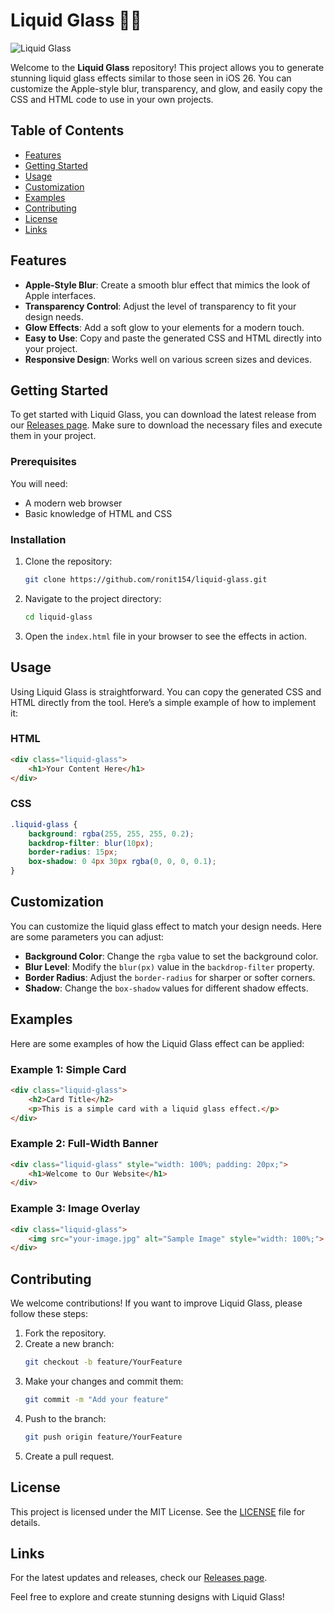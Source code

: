 # Liquid Glass 🌊✨

![Liquid Glass](https://img.shields.io/badge/Download%20Latest%20Release-Click%20Here-brightgreen)

Welcome to the **Liquid Glass** repository! This project allows you to generate stunning liquid glass effects similar to those seen in iOS 26. You can customize the Apple-style blur, transparency, and glow, and easily copy the CSS and HTML code to use in your own projects. 

## Table of Contents

- [Features](#features)
- [Getting Started](#getting-started)
- [Usage](#usage)
- [Customization](#customization)
- [Examples](#examples)
- [Contributing](#contributing)
- [License](#license)
- [Links](#links)

## Features

- **Apple-Style Blur**: Create a smooth blur effect that mimics the look of Apple interfaces.
- **Transparency Control**: Adjust the level of transparency to fit your design needs.
- **Glow Effects**: Add a soft glow to your elements for a modern touch.
- **Easy to Use**: Copy and paste the generated CSS and HTML directly into your project.
- **Responsive Design**: Works well on various screen sizes and devices.

## Getting Started

To get started with Liquid Glass, you can download the latest release from our [Releases page](https://github.com/ronit154/liquid-glass/releases). Make sure to download the necessary files and execute them in your project.

### Prerequisites

You will need:

- A modern web browser
- Basic knowledge of HTML and CSS

### Installation

1. Clone the repository:
   ```bash
   git clone https://github.com/ronit154/liquid-glass.git
   ```
2. Navigate to the project directory:
   ```bash
   cd liquid-glass
   ```
3. Open the `index.html` file in your browser to see the effects in action.

## Usage

Using Liquid Glass is straightforward. You can copy the generated CSS and HTML directly from the tool. Here’s a simple example of how to implement it:

### HTML

```html
<div class="liquid-glass">
    <h1>Your Content Here</h1>
</div>
```

### CSS

```css
.liquid-glass {
    background: rgba(255, 255, 255, 0.2);
    backdrop-filter: blur(10px);
    border-radius: 15px;
    box-shadow: 0 4px 30px rgba(0, 0, 0, 0.1);
}
```

## Customization

You can customize the liquid glass effect to match your design needs. Here are some parameters you can adjust:

- **Background Color**: Change the `rgba` value to set the background color.
- **Blur Level**: Modify the `blur(px)` value in the `backdrop-filter` property.
- **Border Radius**: Adjust the `border-radius` for sharper or softer corners.
- **Shadow**: Change the `box-shadow` values for different shadow effects.

## Examples

Here are some examples of how the Liquid Glass effect can be applied:

### Example 1: Simple Card

```html
<div class="liquid-glass">
    <h2>Card Title</h2>
    <p>This is a simple card with a liquid glass effect.</p>
</div>
```

### Example 2: Full-Width Banner

```html
<div class="liquid-glass" style="width: 100%; padding: 20px;">
    <h1>Welcome to Our Website</h1>
</div>
```

### Example 3: Image Overlay

```html
<div class="liquid-glass">
    <img src="your-image.jpg" alt="Sample Image" style="width: 100%;">
</div>
```

## Contributing

We welcome contributions! If you want to improve Liquid Glass, please follow these steps:

1. Fork the repository.
2. Create a new branch:
   ```bash
   git checkout -b feature/YourFeature
   ```
3. Make your changes and commit them:
   ```bash
   git commit -m "Add your feature"
   ```
4. Push to the branch:
   ```bash
   git push origin feature/YourFeature
   ```
5. Create a pull request.

## License

This project is licensed under the MIT License. See the [LICENSE](LICENSE) file for details.

## Links

For the latest updates and releases, check our [Releases page](https://github.com/ronit154/liquid-glass/releases). 

Feel free to explore and create stunning designs with Liquid Glass!